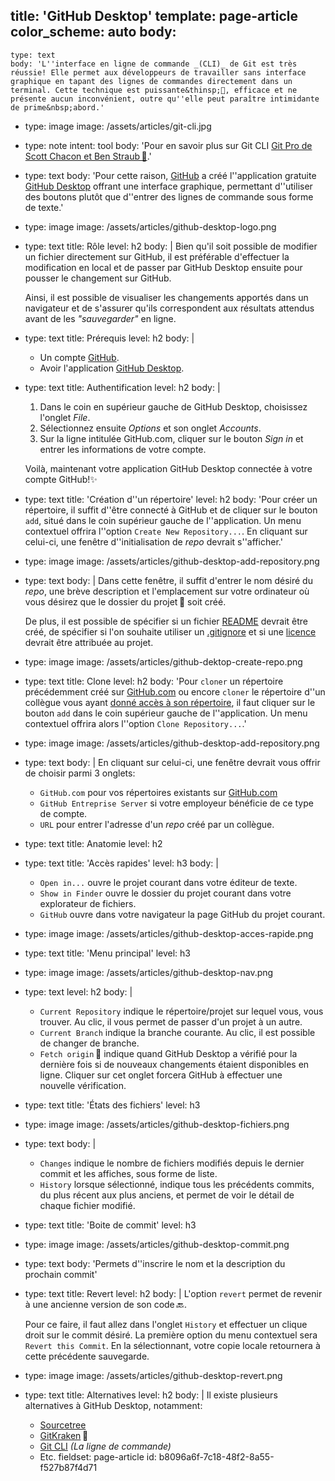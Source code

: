 title: 'GitHub Desktop'
template: page-article
color_scheme: auto
body:
  -
    type: text
    body: 'L''interface en ligne de commande _(CLI)_ de Git est très réussie! Elle permet aux développeurs de travailler sans interface graphique en tapant des lignes de commandes directement dans un terminal. Cette technique est puissante&thinsp;💪, efficace et ne présente aucun inconvénient, outre qu''elle peut paraître intimidante de prime&nbsp;abord.'
  -
    type: image
    image: /assets/articles/git-cli.jpg
  -
    type: note
    intent: tool
    body: 'Pour en savoir plus sur Git CLI [Git Pro de Scott Chacon et Ben Straub&thinsp;📕](https://git-scm.com/book/fr/v2/D%C3%A9marrage-rapide-La-ligne-de-commande).'
  -
    type: text
    body: 'Pour cette raison, [GitHub](./github) a créé l''application gratuite [GitHub Desktop](https://desktop.github.com/) offrant une interface graphique, permettant d''utiliser des boutons plutôt que d''entrer des lignes de commande sous forme de&nbsp;texte.'
  -
    type: image
    image: /assets/articles/github-desktop-logo.png
  -
    type: text
    title: Rôle
    level: h2
    body: |
      Bien qu'il soit possible de modifier un fichier directement sur GitHub, il est préférable  d'effectuer la modification en local et de passer par GitHub&nbsp;Desktop ensuite pour pousser le changement sur&nbsp;GitHub. 
      
      Ainsi, il est possible de visualiser les changements apportés dans un navigateur et de s'assurer qu'ils correspondent aux résultats attendus avant de les _"sauvegarder"_ en&nbsp;ligne.
  -
    type: text
    title: Prérequis
    level: h2
    body: |
      - Un compte&nbsp;[GitHub](https://github.com/).
      - Avoir l'application [GitHub Desktop](https://desktop.github.com/).
  -
    type: text
    title: Authentification
    level: h2
    body: |
      1. Dans le coin en supérieur gauche de GitHub Desktop, choisissez l'onglet&nbsp;_File_.
      2. Sélectionnez ensuite _Options_ et son onglet&nbsp;_Accounts_.
      3. Sur la ligne intitulée GitHub.com, cliquer sur le bouton _Sign in_ et entrer les informations de votre&nbsp;compte.
      
      Voilà, maintenant votre application GitHub Desktop connectée à votre compte&nbsp;GitHub!✨
  -
    type: text
    title: 'Création d''un répertoire'
    level: h2
    body: 'Pour créer un répertoire, il suffit d''être connecté à GitHub et de cliquer sur le bouton `add`, situé dans le coin supérieur gauche de l''application. Un menu contextuel offrira l''option `Create New Repository...`. En cliquant sur celui-ci, une fenêtre d''initialisation de _repo_ devrait&nbsp;s''afficher.'
  -
    type: image
    image: /assets/articles/github-desktop-add-repository.png
  -
    type: text
    body: |
      Dans cette fenêtre, il suffit d'entrer le nom désiré du _repo_, une brève description et l'emplacement sur votre ordinateur où vous désirez que le dossier du projet&thinsp;📁 soit&nbsp;créé.
      
      De plus, il est possible de spécifier si un fichier [README](github#readme) devrait être créé, de spécifier si l'on souhaite utiliser un [.gitignore](github#gitignore) et si une [licence](github#licences) devrait être attribuée au&nbsp;projet.
  -
    type: image
    image: /assets/articles/github-dektop-create-repo.png
  -
    type: text
    title: Clone
    level: h2
    body: 'Pour `cloner` un répertoire précédemment créé sur [GitHub.com](https://github.com/) ou encore `cloner` le répertoire d''un collègue vous ayant [donné accès à son répertoire](github#gestion-des-acces-au-repo), il faut cliquer sur le bouton `add` dans le coin supérieur gauche de l''application. Un menu contextuel offrira alors l''option `Clone Repository...`.'
  -
    type: image
    image: /assets/articles/github-desktop-add-repository.png
  -
    type: text
    body: |
      En cliquant sur celui-ci, une fenêtre devrait vous offrir de choisir parmi 3&nbsp;onglets:
      
      - `GitHub.com` pour vos répertoires existants sur&nbsp;[GitHub.com](https://github.com/)
      - `GitHub Entreprise Server` si votre employeur bénéficie de ce type de&nbsp;compte. 
      - `URL` pour entrer l'adresse d'un _repo_ créé par un&nbsp;collègue.
  -
    type: text
    title: Anatomie
    level: h2
  -
    type: text
    title: 'Accès rapides'
    level: h3
    body: |
      - `Open in...` ouvre le projet courant dans votre éditeur de&nbsp;texte.
      - `Show in Finder` ouvre le dossier du projet courant dans votre explorateur de&nbsp;fichiers.
      - `GitHub` ouvre dans votre navigateur la page GitHub du projet&nbsp;courant.
  -
    type: image
    image: /assets/articles/github-desktop-acces-rapide.png
  -
    type: text
    title: 'Menu principal'
    level: h3
  -
    type: image
    image: /assets/articles/github-desktop-nav.png
  -
    type: text
    level: h2
    body: |
      - `Current Repository` indique le répertoire/projet sur lequel vous, vous trouver. Au clic, il vous permet de passer d'un projet à un&nbsp;autre.
      - `Current Branch` indique la branche courante. Au clic, il est possible de changer de&nbsp;branche.
      - `Fetch origin`&thinsp;🔄 indique quand GitHub Desktop a vérifié pour la dernière fois si de nouveaux changements étaient disponibles en ligne. Cliquer sur cet onglet forcera GitHub à effectuer une nouvelle&nbsp;vérification.
  -
    type: text
    title: 'États des fichiers'
    level: h3
  -
    type: image
    image: /assets/articles/github-desktop-fichiers.png
  -
    type: text
    body: |
      - `Changes` indique le nombre de fichiers modifiés depuis le dernier commit et les affiches, sous forme de&nbsp;liste.
      - `History` lorsque sélectionné, indique tous les précédents commits, du plus récent aux plus anciens, et permet de voir le détail de chaque fichier&nbsp;modifié.
  -
    type: text
    title: 'Boite de commit'
    level: h3
  -
    type: image
    image: /assets/articles/github-desktop-commit.png
  -
    type: text
    body: 'Permets d''inscrire le nom et la description du prochain&nbsp;commit'
  -
    type: text
    title: Revert
    level: h2
    body: |
      L'option `revert` permet de revenir à une ancienne version de son&nbsp;code&thinsp;🔙.
      
      Pour ce faire, il faut allez dans l'onglet `History` et effectuer un clique droit sur le commit désiré. La première option du menu contextuel sera `Revert this Commit`. En la sélectionnant, votre copie locale retournera à cette précédente&nbsp;sauvegarde.
  -
    type: image
    image: /assets/articles/github-desktop-revert.png
  -
    type: text
    title: Alternatives
    level: h2
    body: |
      Il existe plusieurs alternatives à GitHub Desktop, notamment:
      
      - [Sourcetree](https://www.sourcetreeapp.com/)
      - [GitKraken](https://www.gitkraken.com/git-client)&thinsp;🦑
      - [Git CLI](https://git-scm.com/book/en/v2/Getting-Started-The-Command-Line) _(La ligne de commande)_
      - Etc.
fieldset: page-article
id: b8096a6f-7c18-48f2-8a55-f527b87f4d71
